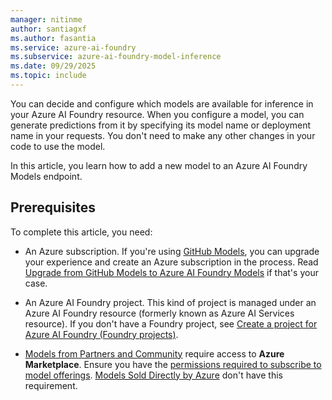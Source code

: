 ```yaml
---
manager: nitinme
author: santiagxf
ms.author: fasantia 
ms.service: azure-ai-foundry
ms.subservice: azure-ai-foundry-model-inference
ms.date: 09/29/2025
ms.topic: include
---
```


You can decide and configure which models are available for inference in your Azure AI Foundry resource. When you configure a model, you can generate predictions from it by specifying its model name or deployment name in your requests. You don't need to make any other changes in your code to use the model.

In this article, you learn how to add a new model to an Azure AI Foundry Models endpoint.

## Prerequisites

To complete this article, you need:

* An Azure subscription. If you're using [GitHub Models](https://docs.github.com/en/github-models/), you can upgrade your experience and create an Azure subscription in the process. Read [Upgrade from GitHub Models to Azure AI Foundry Models](../../how-to/quickstart-github-models.md) if that's your case.

* An Azure AI Foundry project. This kind of project is managed under an Azure AI Foundry resource (formerly known as Azure AI Services resource). If you don't have a Foundry project, see [Create a project for Azure AI Foundry (Foundry projects)](../../../how-to/create-projects.md).


* [Models from Partners and Community](../../concepts/models.md#models-from-partners-and-community) require access to **Azure Marketplace**. Ensure you have the [permissions required to subscribe to model offerings](../../how-to/configure-marketplace.md). [Models Sold Directly by Azure](../../concepts/models.md#models-sold-directly-by-azure) don't have this requirement.